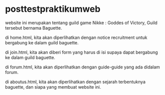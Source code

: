 # posttestpraktikumweb

website ini merupakan tentang guild game Nikke : Goddes of Victory, Guild tersebut bernama Baguette.

di home.html, kita akan diperlihatkan dengan notice recruitment untuk bergabung ke dalam guild baguette.

di join.html, kita akan diberi form yang harus di isi supaya dapat bergabung ke dalam guild baguette.

di forum.html, kita akan diperlihatkan dengan guide-guide yang ada didalam forum.

di aboutus.html, kita akan diperlihatkan dengan sejarah terbentuknya baguette, dan siapa yang membuat website ini.
